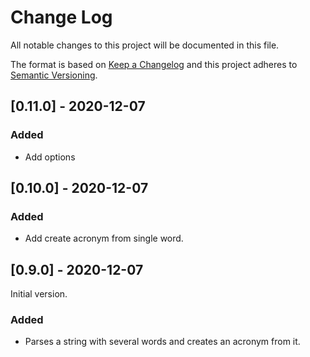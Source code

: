 
# Change Log
All notable changes to this project will be documented in this file.
 
The format is based on [Keep a Changelog](http://keepachangelog.com/)
and this project adheres to [Semantic Versioning](http://semver.org/).

## [0.11.0] - 2020-12-07

### Added

- Add options

## [0.10.0] - 2020-12-07

### Added

- Add create acronym from single word.

## [0.9.0] - 2020-12-07
 
Initial version.
 
### Added

- Parses a string with several words and creates an acronym from it.
